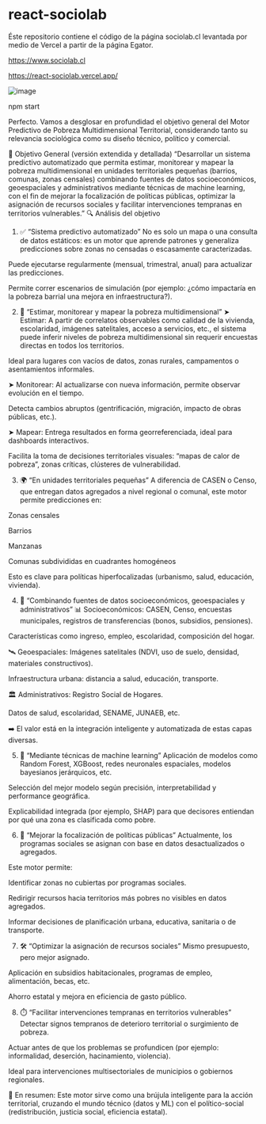 # react-sociolab

Éste repositorio contiene el código de la página sociolab.cl levantada por medio de Vercel a partir de la página Egator.

https://www.sociolab.cl

https://react-sociolab.vercel.app/

![image](https://github.com/user-attachments/assets/a874229d-4f6e-45f8-8621-36b76b5921be)

npm start

Perfecto. Vamos a desglosar en profundidad el objetivo general del Motor Predictivo de Pobreza Multidimensional Territorial, considerando tanto su relevancia sociológica como su diseño técnico, político y comercial.

🎯 Objetivo General (versión extendida y detallada)
“Desarrollar un sistema predictivo automatizado que permita estimar, monitorear y mapear la pobreza multidimensional en unidades territoriales pequeñas (barrios, comunas, zonas censales) combinando fuentes de datos socioeconómicos, geoespaciales y administrativos mediante técnicas de machine learning, con el fin de mejorar la focalización de políticas públicas, optimizar la asignación de recursos sociales y facilitar intervenciones tempranas en territorios vulnerables.”
🔍 Análisis del objetivo
1. ✅ “Sistema predictivo automatizado”
No es solo un mapa o una consulta de datos estáticos: es un motor que aprende patrones y generaliza predicciones sobre zonas no censadas o escasamente caracterizadas.

Puede ejecutarse regularmente (mensual, trimestral, anual) para actualizar las predicciones.

Permite correr escenarios de simulación (por ejemplo: ¿cómo impactaría en la pobreza barrial una mejora en infraestructura?).

2. 🧮 “Estimar, monitorear y mapear la pobreza multidimensional”
➤ Estimar:
A partir de correlatos observables como calidad de la vivienda, escolaridad, imágenes satelitales, acceso a servicios, etc., el sistema puede inferir niveles de pobreza multidimensional sin requerir encuestas directas en todos los territorios.

Ideal para lugares con vacíos de datos, zonas rurales, campamentos o asentamientos informales.

➤ Monitorear:
Al actualizarse con nueva información, permite observar evolución en el tiempo.

Detecta cambios abruptos (gentrificación, migración, impacto de obras públicas, etc.).

➤ Mapear:
Entrega resultados en forma georreferenciada, ideal para dashboards interactivos.

Facilita la toma de decisiones territoriales visuales: “mapas de calor de pobreza”, zonas críticas, clústeres de vulnerabilidad.

3. 🌍 “En unidades territoriales pequeñas”
A diferencia de CASEN o Censo, que entregan datos agregados a nivel regional o comunal, este motor permite predicciones en:

Zonas censales

Barrios

Manzanas

Comunas subdivididas en cuadrantes homogéneos

Esto es clave para políticas hiperfocalizadas (urbanismo, salud, educación, vivienda).

4. 🧩 “Combinando fuentes de datos socioeconómicos, geoespaciales y administrativos”
📊 Socioeconómicos:
CASEN, Censo, encuestas municipales, registros de transferencias (bonos, subsidios, pensiones).

Características como ingreso, empleo, escolaridad, composición del hogar.

🛰️ Geoespaciales:
Imágenes satelitales (NDVI, uso de suelo, densidad, materiales constructivos).

Infraestructura urbana: distancia a salud, educación, transporte.

🏛️ Administrativos:
Registro Social de Hogares.

Datos de salud, escolaridad, SENAME, JUNAEB, etc.

➡️ El valor está en la integración inteligente y automatizada de estas capas diversas.

5. 🧠 “Mediante técnicas de machine learning”
Aplicación de modelos como Random Forest, XGBoost, redes neuronales espaciales, modelos bayesianos jerárquicos, etc.

Selección del mejor modelo según precisión, interpretabilidad y performance geográfica.

Explicabilidad integrada (por ejemplo, SHAP) para que decisores entiendan por qué una zona es clasificada como pobre.

6. 🎯 “Mejorar la focalización de políticas públicas”
Actualmente, los programas sociales se asignan con base en datos desactualizados o agregados.

Este motor permite:

Identificar zonas no cubiertas por programas sociales.

Redirigir recursos hacia territorios más pobres no visibles en datos agregados.

Informar decisiones de planificación urbana, educativa, sanitaria o de transporte.

7. 🛠️ “Optimizar la asignación de recursos sociales”
Mismo presupuesto, pero mejor asignado.

Aplicación en subsidios habitacionales, programas de empleo, alimentación, becas, etc.

Ahorro estatal y mejora en eficiencia de gasto público.

8. ⏱️ “Facilitar intervenciones tempranas en territorios vulnerables”
Detectar signos tempranos de deterioro territorial o surgimiento de pobreza.

Actuar antes de que los problemas se profundicen (por ejemplo: informalidad, deserción, hacinamiento, violencia).

Ideal para intervenciones multisectoriales de municipios o gobiernos regionales.

🧭 En resumen:
Este motor sirve como una brújula inteligente para la acción territorial, cruzando el mundo técnico (datos y ML) con el político-social (redistribución, justicia social, eficiencia estatal).
